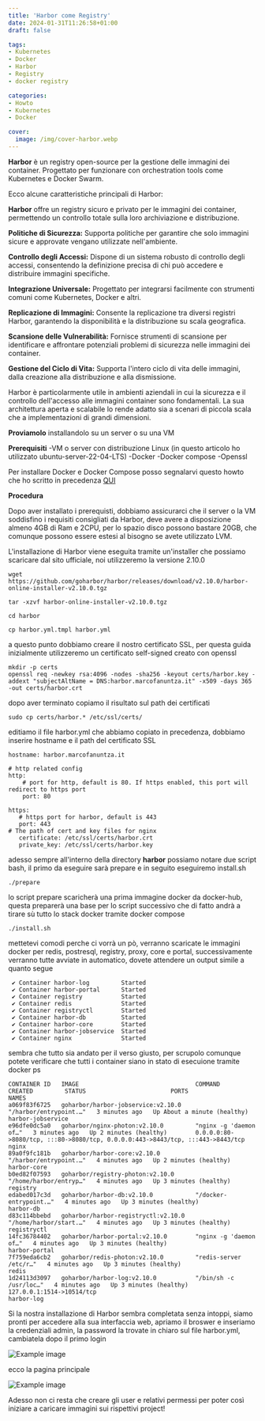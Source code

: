 ```yaml
---
title: 'Harbor come Registry'
date: 2024-01-31T11:26:58+01:00
draft: false

tags:
- Kubernetes
- Docker
- Harbor
- Registry
- docker registry

categories:
- Howto
- Kubernetes
- Docker

cover:
  image: /img/cover-harbor.webp
---
```



**Harbor** è un registry open-source per la gestione delle immagini dei container. Progettato per funzionare con orchestration tools come Kubernetes e Docker Swarm.

Ecco alcune caratteristiche principali di Harbor:

**Harbor** offre un registry sicuro e privato per le immagini dei container, permettendo un controllo totale sulla loro archiviazione e distribuzione.

**Politiche di Sicurezza:** Supporta politiche per garantire che solo immagini sicure e approvate vengano utilizzate nell'ambiente.

**Controllo degli Accessi:** Dispone di un sistema robusto di controllo degli accessi, consentendo la definizione precisa di chi può accedere e distribuire immagini specifiche.

**Integrazione Universale:** Progettato per integrarsi facilmente con strumenti comuni come Kubernetes, Docker e altri.

**Replicazione di Immagini:** Consente la replicazione tra diversi registri Harbor, garantendo la disponibilità e la distribuzione su scala geografica.

**Scansione delle Vulnerabilità:** Fornisce strumenti di scansione per identificare e affrontare potenziali problemi di sicurezza nelle immagini dei container.

**Gestione del Ciclo di Vita:** Supporta l'intero ciclo di vita delle immagini, dalla creazione alla distribuzione e alla dismissione.

Harbor è particolarmente utile in ambienti aziendali in cui la sicurezza e il controllo dell'accesso alle immagini container sono fondamentali. La sua architettura aperta e scalabile lo rende adatto sia a scenari di piccola scala che a implementazioni di grandi dimensioni.

**Proviamolo** installandolo su un server o su una VM

**Prerequisiti**
-VM o server con distribuzione Linux (in questo articolo ho utilizzato ubuntu-server-22-04-LTS)
-Docker
-Docker compose
-Openssl

Per installare Docker e Docker Compose posso segnalarvi questo howto che ho scritto in precedenza [QUI](https://marcofanuntza.it/posts/come-installare-docker-e-docker-compose-su-ubuntu/)

**Procedura**

Dopo aver installato i prerequisti, dobbiamo assicurarci che il server o la VM soddisfino i requisiti consigliati da Harbor, deve avere a disposizione almeno 4GB di Ram e 2CPU, per lo spazio disco possono bastare 20GB, che comunque possono essere estesi al bisogno se avete utilizzato LVM.

L'installazione di Harbor viene eseguita tramite un'installer che possiamo scaricare dal sito ufficiale, noi utilizzeremo la versione 2.10.0

    wget https://github.com/goharbor/harbor/releases/download/v2.10.0/harbor-online-installer-v2.10.0.tgz

    tar -xzvf harbor-online-installer-v2.10.0.tgz

    cd harbor
    
    cp harbor.yml.tmpl harbor.yml

a questo punto dobbiamo creare il nostro certificato SSL, per questa guida inizialmente utilizzeremo un certificato self-signed creato con openssl

    mkdir -p certs
    openssl req -newkey rsa:4096 -nodes -sha256 -keyout certs/harbor.key -addext "subjectAltName = DNS:harbor.marcofanuntza.it" -x509 -days 365 -out certs/harbor.crt

dopo aver terminato copiamo il risultato sul path dei certificati

    sudo cp certs/harbor.* /etc/ssl/certs/


editiamo il file harbor.yml che abbiamo copiato in precedenza, dobbiamo inserire hostname e il path del certificato SSL

    hostname: harbor.marcofanuntza.it

    # http related config
    http:
        # port for http, default is 80. If https enabled, this port will redirect to https port
        port: 80

    https:
       # https port for harbor, default is 443
       port: 443
    # The path of cert and key files for nginx
       certificate: /etc/ssl/certs/harbor.crt
       private_key: /etc/ssl/certs/harbor.key



adesso sempre all'interno della directory **harbor** possiamo notare due script bash, il primo da eseguire sarà prepare e in seguito eseguiremo install.sh

    ./prepare

lo script prepare scaricherà una prima immagine docker da docker-hub, questa preparerà una base per lo script successivo che di fatto andrà a tirare sù tutto lo stack docker tramite docker compose

    ./install.sh

mettetevi comodi perche ci vorrà un pò, verranno scaricate le immagini docker per redis, postresql, registry, proxy, core e portal, successivamente verranno tutte avviate in automatico, dovete attendere un output simile a quanto segue

     ✔ Container harbor-log         Started 
     ✔ Container harbor-portal      Started 
     ✔ Container registry           Started
     ✔ Container redis              Started 
     ✔ Container registryctl        Started 
     ✔ Container harbor-db          Started 
     ✔ Container harbor-core        Started 
     ✔ Container harbor-jobservice  Started 
     ✔ Container nginx              Started 


sembra che tutto sia andato per il verso giusto, per scrupolo comunque potete verificare che tutti i container siano in stato di esecuione tramite docker ps


    CONTAINER ID   IMAGE                                 COMMAND                  CREATED         STATUS                        PORTS                                                                            NAMES
    a069f83f6725   goharbor/harbor-jobservice:v2.10.0    "/harbor/entrypoint.…"   3 minutes ago   Up About a minute (healthy)                                                                                    harbor-jobservice
    e96dfe0dc5a0   goharbor/nginx-photon:v2.10.0         "nginx -g 'daemon of…"   3 minutes ago   Up 2 minutes (healthy)        0.0.0.0:80->8080/tcp, :::80->8080/tcp, 0.0.0.0:443->8443/tcp, :::443->8443/tcp   nginx
    89a0f9fc181b   goharbor/harbor-core:v2.10.0          "/harbor/entrypoint.…"   4 minutes ago   Up 2 minutes (healthy)                                                                                         harbor-core
    b0ed82f07593   goharbor/registry-photon:v2.10.0      "/home/harbor/entryp…"   4 minutes ago   Up 3 minutes (healthy)                                                                                         registry
    edabed017c3d   goharbor/harbor-db:v2.10.0            "/docker-entrypoint.…"   4 minutes ago   Up 3 minutes (healthy)                                                                                         harbor-db
    d83c114bbebd   goharbor/harbor-registryctl:v2.10.0   "/home/harbor/start.…"   4 minutes ago   Up 3 minutes (healthy)                                                                                         registryctl
    14fc36784402   goharbor/harbor-portal:v2.10.0        "nginx -g 'daemon of…"   4 minutes ago   Up 3 minutes (healthy)                                                                                         harbor-portal
    7f759eda6cb2   goharbor/redis-photon:v2.10.0         "redis-server /etc/r…"   4 minutes ago   Up 3 minutes (healthy)                                                                                         redis
    1d24113d3097   goharbor/harbor-log:v2.10.0           "/bin/sh -c /usr/loc…"   4 minutes ago   Up 3 minutes (healthy)        127.0.0.1:1514->10514/tcp                                                        harbor-log


Si la nostra installazione di Harbor sembra completata senza intoppi, siamo pronti per accedere alla sua interfaccia web, apriamo il broswer e inseriamo la credenziali admin, la password la trovate in chiaro sul file harbor.yml, cambiatela dopo il primo login


![Example image](/img/harbor-1.webp#center)

ecco la pagina principale

![Example image](/img/harbor-2.webp#center)


Adesso non ci resta che creare gli user e relativi permessi per poter così iniziare a caricare immagini sui rispettivi project!
